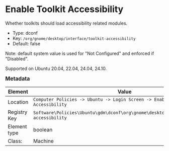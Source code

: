 # Enable Toolkit Accessibility

Whether toolkits should load accessibility related modules.

- Type: dconf
- Key: `/org/gnome/desktop/interface/toolkit-accessibility`
- Default: false

Note: default system value is used for "Not Configured" and enforced if "Disabled".

Supported on Ubuntu 20.04, 22.04, 24.04, 24.10.



<span style="font-size: larger;">**Metadata**</span>

| Element      | Value            |
| ---          | ---              |
| Location     | `Computer Policies -> Ubuntu -> Login Screen -> Enable Toolkit Accessibility`    |
| Registry Key | `Software\Policies\Ubuntu\gdm\dconf\org\gnome\desktop\interface\toolkit-accessibility`         |
| Element type | boolean |
| Class:       | Machine       |
